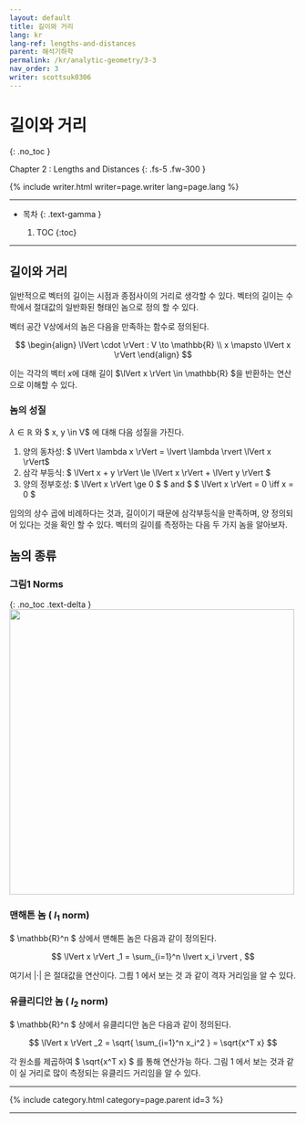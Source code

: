 ```yaml
---
layout: default
title: 길이와 거리
lang: kr
lang-ref: lengths-and-distances
parent: 해석기하학
permalink: /kr/analytic-geometry/3-3
nav_order: 3
writer: scottsuk0306
---
```


# 길이와 거리
{: .no_toc }


Chapter 2 : Lengths and Distances
{: .fs-5 .fw-300 }

{% include writer.html writer=page.writer lang=page.lang %}

---

- 목차
    {: .text-gamma }

    1. TOC
    {:toc}

---


## 길이와 거리

일반적으로 벡터의 길이는 시점과 종점사이의 거리로 생각할 수 있다. 벡터의 길이는 수학에서 절대값의 일반화된 형태인 놈으로 정의 할 수 있다.

벡터 공간 V상에서의 놈은 다음을 만족하는 함수로 정의된다.

$$
\begin{align}
\lVert \cdot \rVert : V \to \mathbb{R} \\
x \mapsto \lVert x \rVert
\end{align}
$$

이는 각각의 벡터 $x$에 대해 길이 $\lVert x \rVert \in \mathbb{R} $을 반환하는 연산으로 이해할 수 있다.

### 놈의 성질

$\lambda \in \mathbb{R}$ 와 $ x, y \in V$ 에 대해 다음 성질을 가진다.

1. 양의 동차성: $ \lVert \lambda x \rVert = \lvert \lambda \rvert \lVert x \rVert$
2. 삼각 부등식: $ \lVert  x + y \rVert \le \lVert x \rVert + \lVert y \rVert $
3. 양의 정부호성: $ \lVert x \rVert \ge 0 $ $ and $ $ \lVert x \rVert = 0 \iff x = 0 $

임의의 상수 곱에 비례하다는 것과, 길이이기 때문에 삼각부등식을 만족하며, 양 정의되어 있다는 것을 확인 할 수 있다. 벡터의 길이를 측정하는 다음 두 가지 놈을 알아보자.

## 놈의 종류

### **그림1** Norms

{: .no_toc .text-delta }
<img src="{{ site.figure | absolute_url }}3.0.2.png" width="500px"/>

### 맨해튼 놈 ( $l_1$ norm)

$ \mathbb{R}^n $ 상에서 맨해튼 놈은 다음과 같이 정의된다.

$$
\lVert x \rVert _1 = \sum_{i=1}^n \lvert x_i \rvert ,
$$

여기서 $\lvert \cdot \rvert$ 은 절대값을 연산이다. 그릠 1 에서 보는 것 과 같이 격자 거리임을 알 수 있다.

### 유클리디안 놈 ( $l_2$ norm)

$ \mathbb{R}^n $ 상에서 유클리디안 놈은 다음과 같이 정의된다.

$$
\lVert x \rVert _2 =  \sqrt{ \sum_{i=1}^n x_i^2 } = \sqrt{x^T x}
$$

각 원소를 제곱하여 $ \sqrt{x^T x} $ 를 통해 연산가능 하다. 그림 1 에서 보는 것과 같이 실 거리로 많이 측정되는 유클리드 거리임을 알 수 있다.


---

{% include category.html category=page.parent id=3 %}

---

